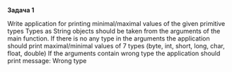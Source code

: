 **Задача 1**

Write application for printing minimal/maximal values of the given primitive types
Types as String objects should be taken from the arguments of the main function. 
If there is no any type in the arguments the application should print maximal/minimal values of 7 types (byte, int, short, long, char, float, double)
If the arguments contain wrong type the application should print message: <argument> Wrong type